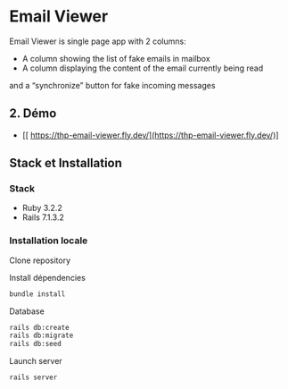 # Email Viewer

Email Viewer is single page app with 2 columns:

- A column showing the list of fake emails in mailbox
- A column displaying the content of the email currently being read
  
and a “synchronize” button for fake incoming messages

## 2. Démo 
- [[ https://thp-email-viewer.fly.dev/](https://thp-email-viewer.fly.dev/)]

## Stack et Installation
### Stack
- Ruby 3.2.2
- Rails 7.1.3.2
### Installation locale
Clone repository

Install dépendencies

```bash
bundle install
```

Database

```bash
rails db:create
rails db:migrate
rails db:seed
```

Launch server

```bash
rails server
```
